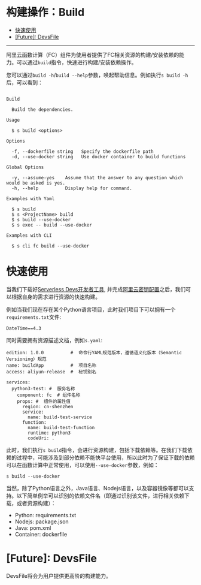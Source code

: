 # 构建操作：Build

- [快速使用](#快速使用)
- [[Future]: DevsFile](future-devsfile)
-------

阿里云函数计算（FC）组件为使用者提供了FC相关资源的构建/安装依赖的能力。可以通过`build`指令，快速进行构建/安装依赖操作。

您可以通过`build -h`/`build --help`参数，唤起帮助信息。例如执行`s build -h`后，可以看到：

```

Build 

  Build the dependencies.

Usage

  $ s build <options> 

Options

  -f, --dockerfile string   Specify the dockerfile path
  -d, --use-docker string   Use docker container to build functions

Global Options

  -y, --assume-yes    Assume that the answer to any question which would be asked is yes. 
  -h, --help          Display help for command.                                           

Examples with Yaml

  $ s build
  $ s <ProjectName> build
  $ s build --use-docker 
  $ s exec -- build --use-docker 

Examples with CLI

  $ s cli fc build --use-docker 

```

# 快速使用

当我们下载好[Serverless Devs开发者工具](../Getting-started/Install-tutorial.md), 并完成[阿里云密钥配置](../Getting-started/Setting-up-credentials.md)之后，我们可以根据自身的需求进行资源的快速构建。

例如当我们现在存在某个Python语言项目，此时我们项目下可以拥有一个`requirements.txt`文件:

```
DateTime==4.3
```

同时需要拥有资源描述文档，例如`s.yaml`:

```
edition: 1.0.0          #  命令行YAML规范版本，遵循语义化版本（Semantic Versioning）规范
name: buildApp          #  项目名称
access: aliyun-release  #  秘钥别名

services:
  python3-test: #  服务名称
    component: fc  # 组件名称
    props: #  组件的属性值
      region: cn-shenzhen
      service:
        name: build-test-service
      function:
        name: build-test-function
        runtime: python3
        codeUri: .
```

此时，我们执行`s build`指令，会进行资源构建，包括下载依赖等。在我们下载依赖的过程中，可能涉及到部分依赖不能快平台使用，所以此时为了保证下载的依赖可以在函数计算中正常使用，可以使用`--use-docker`参数，例如：

```
s build --use-docker
```

当然，除了Python语言之外，Java语言、Nodejs语言，以及容器镜像等都可以支持。以下简单例举可以识别的依赖文件名（即通过识别该文件，进行相关依赖下载，或者资源构建）：
- Python: requirements.txt
- Nodejs: package.json
- Java: pom.xml
- Container: dockerfile

# [Future]: DevsFile

DevsFile将会为用户提供更高阶的构建能力。
